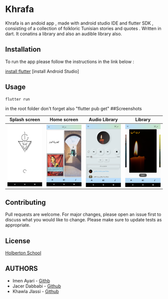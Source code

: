 # Khrafa

Khrafa is an andoid app , made with android studio IDE and flutter SDK , consisting of a collection of folkloric Tunisian stories and quotes .
Written in dart.
It conatins  a library and also an audible library also.

## Installation

To run the app please follow the instructions in the link below :

[install flutter](https://flutter.dev/docs/get-started/install/windows)
[install Android Studio]
## Usage

```
flutter run
```
in the root folder 
don't forget also "flutter pub get"
##Screenshots

| Splash screen      | Home screen      | Audio Library      | Library      |
|------------|-------------|------------|-------------|
| ![Splashscreen](https://github.com/jaycer95/Khrafa/blob/main/Screenshots/Screenshot_1604018569.png)      | ![Splashscreen](https://github.com/jaycer95/Khrafa/blob/main/Screenshots/Screenshot_1604017648.png)      | ![Splashscreen](https://github.com/jaycer95/Khrafa/blob/main/Screenshots/Screenshot_1604007113.png)      | ![Splashscreen](https://github.com/jaycer95/Khrafa/blob/main/Screenshots/Screenshot_1604007061.png)      |

## Contributing
Pull requests are welcome. For major changes, please open an issue first to discuss what you would like to change.
Please make sure to update tests as appropriate.

## License
[Holberton School](https://www.holbertonschool.com/)


## AUTHORS
* Imen Ayari - [Githb](https://github.com/Immaannn2222)
* Jacer Dabbabi - [Github](https://github.com/jaycer95)
* Khawla Jlassi - [Github](https://github.com/jlassi1)